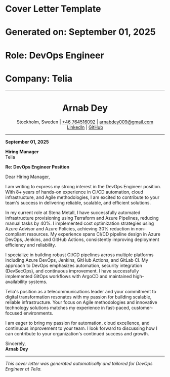 # Cover Letter Template
# Generated on: September 01, 2025
# Role: DevOps Engineer
# Company: Telia
---

<div align="center">
	<h1><b>Arnab Dey</b></h1>
	<p>
		Stockholm, Sweden | <a href="tel:+46764516092">+46 764516092</a> | <a href="mailto:arnabdey009@gmail.com">arnabdey009@gmail.com</a><br>
		<a href="https://www.linkedin.com/in/arnabdey73">LinkedIn</a> | <a href="https://github.com/arnabdey73">GitHub</a>
	</p>
</div>

---

**September 01, 2025**

**Hiring Manager**  
Telia

**Re: DevOps Engineer Position**

Dear Hiring Manager,

I am writing to express my strong interest in the DevOps Engineer position. With 8+ years of hands-on experience in CI/CD automation, cloud infrastructure, and Agile methodologies, I am excited to contribute to your team's success in delivering reliable, scalable, and efficient solutions.

In my current role at Stena Metall, I have successfully automated infrastructure provisioning using Terraform and Azure Pipelines, reducing manual tasks by 40%. I implemented cost optimization strategies using Azure Advisor and Azure Policies, achieving 30% reduction in non-compliant resources. My experience spans CI/CD pipeline design in Azure DevOps, Jenkins, and GitHub Actions, consistently improving deployment efficiency and reliability.

I specialize in building robust CI/CD pipelines across multiple platforms including Azure DevOps, Jenkins, GitHub Actions, and GitLab CI. My approach to DevOps emphasizes automation, security integration (DevSecOps), and continuous improvement. I have successfully implemented GitOps workflows with ArgoCD and maintained high-availability systems.


Telia's position as a telecommunications leader and your commitment to digital transformation resonates with my passion for building scalable, reliable infrastructure. Your focus on Agile methodologies and innovative technology solutions matches my experience in fast-paced, customer-focused environments.


I am eager to bring my passion for automation, cloud excellence, and continuous improvement to your team. I look forward to discussing how I can contribute to your organization's continued success and growth.

Sincerely,  
**Arnab Dey**

---
*This cover letter was generated automatically and tailored for DevOps Engineer at Telia.*